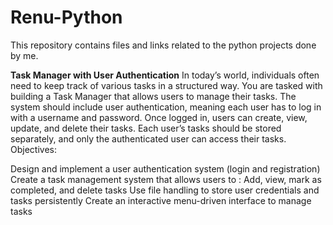 # Renu-Python
This repository contains files and links related to the python projects done by me.

**Task Manager with User Authentication**
In today’s world, individuals often need to keep track of various tasks in a structured way. You are tasked with building a Task Manager that allows users to manage their tasks. The system should include user authentication, meaning each user has to log in with a username and password. Once logged in, users can create, view, update, and delete their tasks. Each user’s tasks should be stored separately, and only the authenticated user can access their tasks.
Objectives:

Design and implement a user authentication system (login and registration)
Create a task management system that allows users to :
Add, view, mark as completed, and delete tasks
Use file handling to store user credentials and tasks persistently
Create an interactive menu-driven interface to manage tasks

